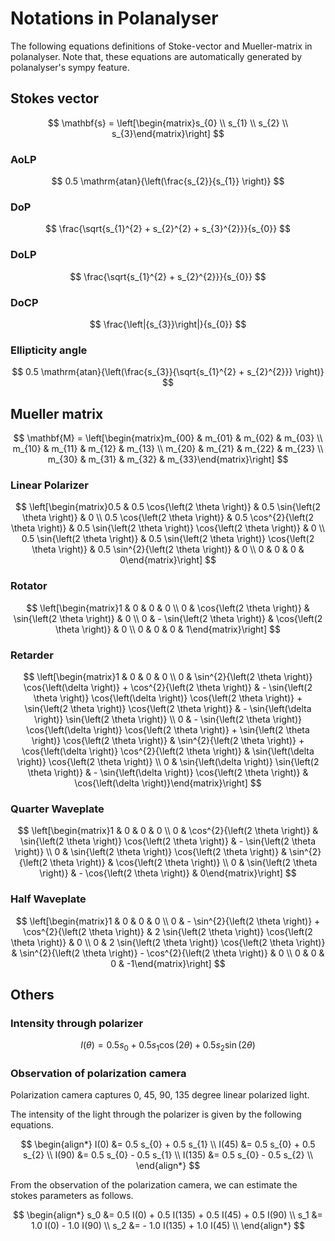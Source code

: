 # Notations in Polanalyser

The following equations definitions of Stoke-vector and Mueller-matrix in polanalyser.
Note that, these equations are automatically generated by polanalyser's sympy feature.

## Stokes vector

$$
\mathbf{s} = \left[\begin{matrix}s_{0} \\
s_{1} \\
s_{2} \\
s_{3}\end{matrix}\right]
$$

### AoLP

$$
0.5 \mathrm{atan}{\left(\frac{s_{2}}{s_{1}} \right)}
$$

### DoP

$$
\frac{\sqrt{s_{1}^{2} + s_{2}^{2} + s_{3}^{2}}}{s_{0}}
$$

### DoLP

$$
\frac{\sqrt{s_{1}^{2} + s_{2}^{2}}}{s_{0}}
$$

### DoCP

$$
\frac{\left|{s_{3}}\right|}{s_{0}}
$$

### Ellipticity angle

$$
0.5 \mathrm{atan}{\left(\frac{s_{3}}{\sqrt{s_{1}^{2} + s_{2}^{2}}} \right)}
$$

## Mueller matrix

$$
\mathbf{M} = \left[\begin{matrix}m_{00} & m_{01} & m_{02} & m_{03} \\
m_{10} & m_{11} & m_{12} & m_{13} \\
m_{20} & m_{21} & m_{22} & m_{23} \\
m_{30} & m_{31} & m_{32} & m_{33}\end{matrix}\right]
$$

### Linear Polarizer

$$
\left[\begin{matrix}0.5 & 0.5 \cos{\left(2 \theta \right)} & 0.5 \sin{\left(2 \theta \right)} & 0 \\
0.5 \cos{\left(2 \theta \right)} & 0.5 \cos^{2}{\left(2 \theta \right)} & 0.5 \sin{\left(2 \theta \right)} \cos{\left(2 \theta \right)} & 0 \\
0.5 \sin{\left(2 \theta \right)} & 0.5 \sin{\left(2 \theta \right)} \cos{\left(2 \theta \right)} & 0.5 \sin^{2}{\left(2 \theta \right)} & 0 \\
0 & 0 & 0 & 0\end{matrix}\right]
$$

### Rotator

$$
\left[\begin{matrix}1 & 0 & 0 & 0 \\
0 & \cos{\left(2 \theta \right)} & \sin{\left(2 \theta \right)} & 0 \\
0 & - \sin{\left(2 \theta \right)} & \cos{\left(2 \theta \right)} & 0 \\
0 & 0 & 0 & 1\end{matrix}\right]
$$

### Retarder

$$
\left[\begin{matrix}1 & 0 & 0 & 0 \\
0 & \sin^{2}{\left(2 \theta \right)} \cos{\left(\delta \right)} + \cos^{2}{\left(2 \theta \right)} & - \sin{\left(2 \theta \right)} \cos{\left(\delta \right)} \cos{\left(2 \theta \right)} + \sin{\left(2 \theta \right)} \cos{\left(2 \theta \right)} & - \sin{\left(\delta \right)} \sin{\left(2 \theta \right)} \\
0 & - \sin{\left(2 \theta \right)} \cos{\left(\delta \right)} \cos{\left(2 \theta \right)} + \sin{\left(2 \theta \right)} \cos{\left(2 \theta \right)} & \sin^{2}{\left(2 \theta \right)} + \cos{\left(\delta \right)} \cos^{2}{\left(2 \theta \right)} & \sin{\left(\delta \right)} \cos{\left(2 \theta \right)} \\
0 & \sin{\left(\delta \right)} \sin{\left(2 \theta \right)} & - \sin{\left(\delta \right)} \cos{\left(2 \theta \right)} & \cos{\left(\delta \right)}\end{matrix}\right]
$$

### Quarter Waveplate

$$
\left[\begin{matrix}1 & 0 & 0 & 0 \\
0 & \cos^{2}{\left(2 \theta \right)} & \sin{\left(2 \theta \right)} \cos{\left(2 \theta \right)} & - \sin{\left(2 \theta \right)} \\
0 & \sin{\left(2 \theta \right)} \cos{\left(2 \theta \right)} & \sin^{2}{\left(2 \theta \right)} & \cos{\left(2 \theta \right)} \\
0 & \sin{\left(2 \theta \right)} & - \cos{\left(2 \theta \right)} & 0\end{matrix}\right]
$$

### Half Waveplate

$$
\left[\begin{matrix}1 & 0 & 0 & 0 \\
0 & - \sin^{2}{\left(2 \theta \right)} + \cos^{2}{\left(2 \theta \right)} & 2 \sin{\left(2 \theta \right)} \cos{\left(2 \theta \right)} & 0 \\
0 & 2 \sin{\left(2 \theta \right)} \cos{\left(2 \theta \right)} & \sin^{2}{\left(2 \theta \right)} - \cos^{2}{\left(2 \theta \right)} & 0 \\
0 & 0 & 0 & -1\end{matrix}\right]
$$

## Others

### Intensity through polarizer

$$
I(\theta) = 0.5 s_{0} + 0.5 s_{1} \cos{\left(2 \theta \right)} + 0.5 s_{2} \sin{\left(2 \theta \right)}
$$

### Observation of polarization camera

Polarization camera captures 0, 45, 90, 135 degree linear polarized light.

The intensity of the light through the polarizer is given by the following equations.

$$
\begin{align*}
I(0) &= 0.5 s_{0} + 0.5 s_{1}  \\
I(45) &= 0.5 s_{0} + 0.5 s_{2}  \\
I(90) &= 0.5 s_{0} - 0.5 s_{1}  \\
I(135) &= 0.5 s_{0} - 0.5 s_{2}  \\
\end{align*}
$$

From the observation of the polarization camera, we can estimate the stokes parameters as follows.

$$
\begin{align*}
s_0 &= 0.5 I(0) + 0.5 I(135) + 0.5 I(45) + 0.5 I(90)  \\
s_1 &= 1.0 I(0) - 1.0 I(90)  \\
s_2 &= - 1.0 I(135) + 1.0 I(45)  \\
\end{align*}
$$

